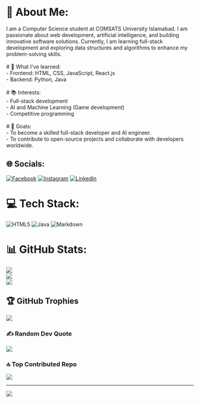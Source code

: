 # 💫 About Me:
I am a Computer Science student at COMSATS University Islamabad. I am passionate about web development, artificial intelligence, and building innovative software solutions. Currently, I am learning full-stack development and exploring data structures and algorithms to enhance my problem-solving skills.<br><br># 🌱 What I've learned:<br>- Frontend: HTML, CSS, JavaScript, React.js<br>- Backend: Python, Java<br><br># 📚 Interests:<br>- Full-stack development<br>- AI and Machine Learning (Game development)<br>- Competitive programming<br><br># 🚀 Goals:<br>- To become a skilled full-stack developer and AI engineer.<br>- To contribute to open-source projects and collaborate with developers worldwide.


## 🌐 Socials:
[![Facebook](https://img.shields.io/badge/Facebook-%231877F2.svg?logo=Facebook&logoColor=white)](https://facebook.com/https://www.facebook.com/mozi.op.09/) [![Instagram](https://img.shields.io/badge/Instagram-%23E4405F.svg?logo=Instagram&logoColor=white)](https://instagram.com/https://www.instagram.com/i_am_mustafa09/) [![LinkedIn](https://img.shields.io/badge/LinkedIn-%230077B5.svg?logo=linkedin&logoColor=white)](https://linkedin.com/in/https://www.linkedin.com/in/ahmad-mustafa-iqbal/) 

# 💻 Tech Stack:
![HTML5](https://img.shields.io/badge/html5-%23E34F26.svg?style=plastic&logo=html5&logoColor=white) ![Java](https://img.shields.io/badge/java-%23ED8B00.svg?style=plastic&logo=openjdk&logoColor=white) ![Markdown](https://img.shields.io/badge/markdown-%23000000.svg?style=plastic&logo=markdown&logoColor=white)
# 📊 GitHub Stats:
![](https://github-readme-stats.vercel.app/api?username=Ahmad-Mustafa-Iqbal&theme=dark&hide_border=false&include_all_commits=true&count_private=true)<br/>
![](https://github-readme-streak-stats.herokuapp.com/?user=Ahmad-Mustafa-Iqbal&theme=dark&hide_border=false)<br/>
![](https://github-readme-stats.vercel.app/api/top-langs/?username=Ahmad-Mustafa-Iqbal&theme=dark&hide_border=false&include_all_commits=true&count_private=true&layout=compact)

## 🏆 GitHub Trophies
![](https://github-profile-trophy.vercel.app/?username=Ahmad-Mustafa-Iqbal&theme=radical&no-frame=false&no-bg=true&margin-w=4)

### ✍️ Random Dev Quote
![](https://quotes-github-readme.vercel.app/api?type=horizontal&theme=radical)

### 🔝 Top Contributed Repo
![](https://github-contributor-stats.vercel.app/api?username=Ahmad-Mustafa-Iqbal&limit=5&theme=dark&combine_all_yearly_contributions=true)

---
[![](https://visitcount.itsvg.in/api?id=Ahmad-Mustafa-Iqbal&icon=0&color=0)](https://visitcount.itsvg.in)

<!-- Proudly created with GPRM ( https://gprm.itsvg.in ) -->
